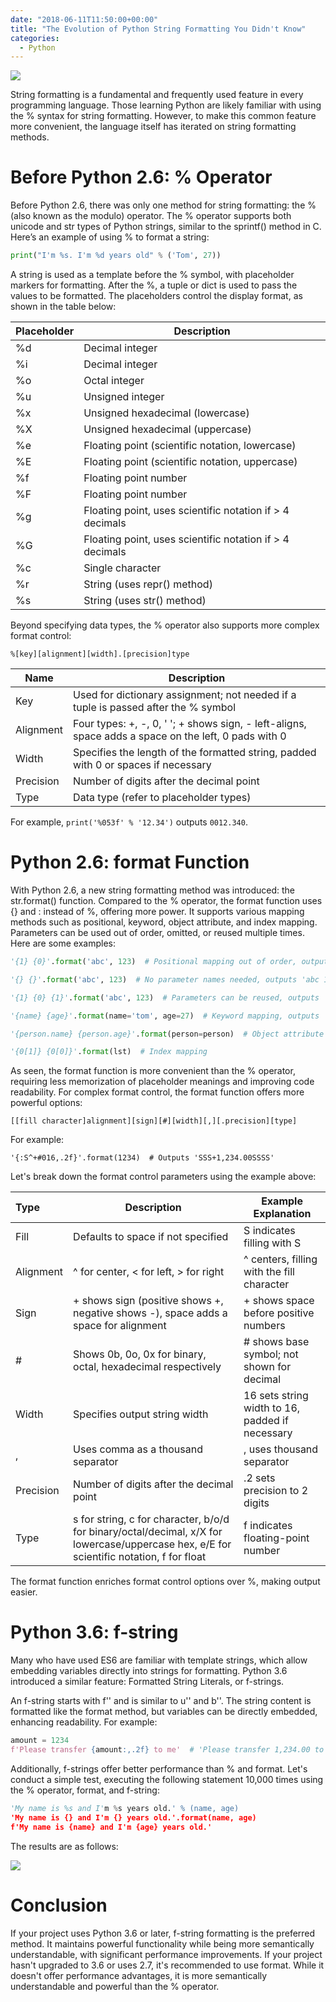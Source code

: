 ```yaml
---
date: "2018-06-11T11:50:00+00:00"
title: "The Evolution of Python String Formatting You Didn't Know"
categories:
  - Python
---
```


![](/images/20180611_01.jpg)

String formatting is a fundamental and frequently used feature in every programming language. Those learning Python are likely familiar with using the % syntax for string formatting. However, to make this common feature more convenient, the language itself has iterated on string formatting methods.

# Before Python 2.6: % Operator

Before Python 2.6, there was only one method for string formatting: the % (also known as the modulo) operator. The % operator supports both unicode and str types of Python strings, similar to the sprintf() method in C. Here’s an example of using % to format a string:

```python
print("I'm %s. I'm %d years old" % ('Tom', 27))
```

A string is used as a template before the % symbol, with placeholder markers for formatting. After the %, a tuple or dict is used to pass the values to be formatted. The placeholders control the display format, as shown in the table below:

| Placeholder | Description                                               |
| ----------- | --------------------------------------------------------- |
| %d          | Decimal integer                                           |
| %i          | Decimal integer                                           |
| %o          | Octal integer                                             |
| %u          | Unsigned integer                                          |
| %x          | Unsigned hexadecimal (lowercase)                          |
| %X          | Unsigned hexadecimal (uppercase)                          |
| %e          | Floating point (scientific notation, lowercase)           |
| %E          | Floating point (scientific notation, uppercase)           |
| %f          | Floating point number                                     |
| %F          | Floating point number                                     |
| %g          | Floating point, uses scientific notation if > 4 decimals  |
| %G          | Floating point, uses scientific notation if > 4 decimals  |
| %c          | Single character                                          |
| %r          | String (uses repr() method)                               |
| %s          | String (uses str() method)                                |

Beyond specifying data types, the % operator also supports more complex format control:

```
%[key][alignment][width].[precision]type
```

| Name       | Description                                                                                       |
| ---------- | ------------------------------------------------------------------------------------------------- |
| Key        | Used for dictionary assignment; not needed if a tuple is passed after the % symbol                |
| Alignment  | Four types: +, -, 0, ' '; + shows sign, - left-aligns, space adds a space on the left, 0 pads with 0 |
| Width      | Specifies the length of the formatted string, padded with 0 or spaces if necessary                |
| Precision  | Number of digits after the decimal point                                                          |
| Type       | Data type (refer to placeholder types)                                                            |

For example, `print('%053f' % '12.34')` outputs `0012.340`.

# Python 2.6: format Function

With Python 2.6, a new string formatting method was introduced: the str.format() function. Compared to the % operator, the format function uses {} and : instead of %, offering more power. It supports various mapping methods such as positional, keyword, object attribute, and index mapping. Parameters can be used out of order, omitted, or reused multiple times. Here are some examples:

```python
'{1} {0}'.format('abc', 123)  # Positional mapping out of order, outputs '123 abc'

'{} {}'.format('abc', 123)  # No parameter names needed, outputs 'abc 123'

'{1} {0} {1}'.format('abc', 123)  # Parameters can be reused, outputs '123 abc 123'

'{name} {age}'.format(name='tom', age=27)  # Keyword mapping, outputs 'tom 27'

'{person.name} {person.age}'.format(person=person)  # Object attribute mapping, outputs 'tom 27'

'{0[1]} {0[0]}'.format(lst)  # Index mapping
```

As seen, the format function is more convenient than the % operator, requiring less memorization of placeholder meanings and improving code readability. For complex format control, the format function offers more powerful options:

```
[[fill character]alignment][sign][#][width][,][.precision][type]
```

For example:

```
'{:S^+#016,.2f}'.format(1234)  # Outputs 'SSS+1,234.00SSSS'
```

Let's break down the format control parameters using the example above:

| Type       | Description                                                                                     | Example Explanation                             |
| :--------- | ----------------------------------------------------------------------------------------------- | ----------------------------------------------- |
| Fill       | Defaults to space if not specified                                                              | S indicates filling with S                      |
| Alignment  | ^ for center, < for left, > for right                                                           | ^ centers, filling with the fill character      |
| Sign       | + shows sign (positive shows +, negative shows -), space adds a space for alignment             | + shows space before positive numbers           |
| #          | Shows 0b, 0o, 0x for binary, octal, hexadecimal respectively                                    | # shows base symbol; not shown for decimal      |
| Width      | Specifies output string width                                                                   | 16 sets string width to 16, padded if necessary |
| ,          | Uses comma as a thousand separator                                                              | , uses thousand separator                       |
| Precision  | Number of digits after the decimal point                                                        | .2 sets precision to 2 digits                   |
| Type       | s for string, c for character, b/o/d for binary/octal/decimal, x/X for lowercase/uppercase hex, e/E for scientific notation, f for float | f indicates floating-point number               |

The format function enriches format control options over %, making output easier.

# Python 3.6: f-string

Many who have used ES6 are familiar with template strings, which allow embedding variables directly into strings for formatting. Python 3.6 introduced a similar feature: Formatted String Literals, or f-strings.

An f-string starts with f'' and is similar to u'' and b''. The string content is formatted like the format method, but variables can be directly embedded, enhancing readability. For example:

```python
amount = 1234
f'Please transfer {amount:,.2f} to me'  # 'Please transfer 1,234.00 to me'
```

Additionally, f-strings offer better performance than % and format. Let's conduct a simple test, executing the following statement 10,000 times using the % operator, format, and f-string:

```python
'My name is %s and I'm %s years old.' % (name, age)
'My name is {} and I'm {} years old.'.format(name, age)
f'My name is {name} and I'm {age} years old.'
```

The results are as follows:

![](/images/20180611_02.png)

# Conclusion

If your project uses Python 3.6 or later, f-string formatting is the preferred method. It maintains powerful functionality while being more semantically understandable, with significant performance improvements. If your project hasn't upgraded to 3.6 or uses 2.7, it's recommended to use format. While it doesn't offer performance advantages, it is more semantically understandable and powerful than the % operator.